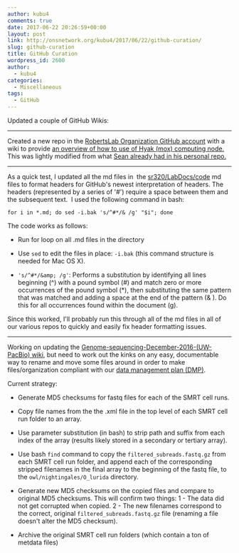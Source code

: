 ```yaml
---
author: kubu4
comments: true
date: 2017-06-22 20:26:59+00:00
layout: post
link: http://onsnetwork.org/kubu4/2017/06/22/github-curation/
slug: github-curation
title: GitHub Curation
wordpress_id: 2600
author:
  - kubu4
categories:
  - Miscellaneous
tags:
  - GitHub
---
```


Updated a couple of GitHub Wikis:





* * *





Created a new repo in the [RobertsLab Organization GitHub account](https://github.com/RobertsLab) with a wiki to provide [an overview of how to use of Hyak (mox) computing node.](https://github.com/RobertsLab/hyak_mox/wiki) This was lightly modified from what [Sean already had in his personal repo.](https://github.com/seanb80/seanb80.github.io/wiki)





* * *





As a quick test, I updated all the md files in  the [sr320/LabDocs/code](https://github.com/sr320/LabDocs/tree/master/code) md files to format headers for GitHub's newest interpretation of headers. The headers (represented by a series of '#') require a space between them and the subsequent text.  I used the following command in bash:


    
    for i in *.md; do sed -i.bak 's/^#*/& /g' "$i"; done



The code works as follows:





  * Run for loop on all .md files in the directory



  * Use `sed` to edit the files in place: `-i.bak` (this command structure is needed for Mac OS X).



  * `'s/^#*/&amp; /g'`: Performs a substitution by identifying all lines beginning (^) with a pound symbol (#) and match zero or more occurrences of the pound symbol (*), then substituting the same pattern that was matched and adding a space at the end of the pattern (& ). Do this for all occurrences found within the document (g).






Since this worked, I'll probably run this through all of the md files in all of our various repos to quickly and easily fix header formatting issues.





* * *





Working on updating the [Genome-sequencing-December-2016-(UW-PacBio) wiki](https://github.com/RobertsLab/project-olympia.oyster-genomic/wiki/Genome-sequencing-December-2016-(UW-PacBio)), but need to work out the kinks on any easy, documentable way to rename and move some files around in order to make files/organization compliant with our [data management plan (DMP)](https://github.com/sr320/LabDocs/wiki/Data-Management#ngs-data-management-plan).



Current strategy:





  * Generate MD5 checksums for fastq files for each of the SMRT cell runs.



  * Copy file names from the the .xml file in the top level of each SMRT cell run folder to an array.



  * Use parameter substitution (in bash) to strip path and suffix from each index of the array (results likely stored in a secondary or tertiary array).



  * Use bash `find` command to copy the `filtered_subreads.fastq.gz` from each SMRT cell run folder, and append each of the corresponding stripped filenames in the final array to the beginning of the fastq file, to the `owl/nightingales/O_lurida` directory.



  * Generate new MD5 checksums on the copied files and compare to original MD5 checksums. This will confirm two things: 1 - The data did not get corrupted when copied. 2 - The new filenames correspond to the correct, original `filtered_subreads.fastq.gz` file (renaming a file doesn't alter the MD5 checksum).



  * Archive the original SMRT cell run folders (which contain a ton of metdata files)



